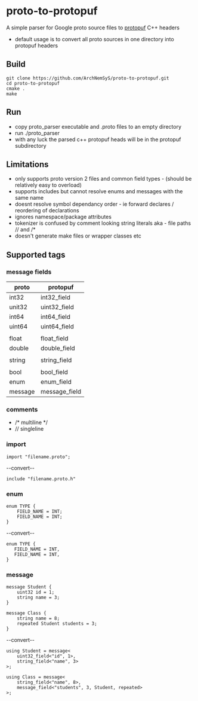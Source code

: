 # proto-to-protopuf
A simple parser for Google proto source files to [protopuf](https://github.com/PragmaTwice/protopuf) C++ headers 
- default usage is to convert all proto sources in one directory into protopuf headers

## Build
    git clone https://github.com/ArchNemSyS/proto-to-protopuf.git
    cd proto-to-protopuf
    cmake .
    make

## Run
- copy proto_parser executable and .proto files to an empty directory
- run ./proto_parser
- with any luck the parsed c++ protopuf heads will be in the protopuf subdirectory 


## Limitations
- only supports proto version 2 files and common field types - (should be relatively easy to overload)
- supports includes but cannot resolve enums and messages with the same name
- doesnt resolve symbol dependancy order - ie forward declares / reordering of declarations 
- ignores namespace/package attributes
- tokenizer is confused by comment looking string literals aka - file paths // and /*
- doesn't generate make files or wrapper classes etc

## Supported tags

### message fields
| proto  | protopuf |
| ------------- | ------------- |
|int32   | int32_field |
|unit32  | uint32_field |
|int64   | int64_field |
|uint64  | uint64_field |
| |
|float   | float_field |
|double  | double_field |
| |
|string  | string_field |
| |
|bool    | bool_field |
|enum |enum_field |
|message |message_field |


### comments
- /* multiline */
- // singleline
 

### import

    import "filename.proto";

--convert--

    include "filename.proto.h"

### enum

    enum TYPE {
        FIELD_NAME = INT;
        FIELD_NAME = INT;
    }

--convert--

    enum TYPE {
       FIELD_NAME = INT,
       FIELD_NAME = INT,
    }


### message
    message Student {
        uint32 id = 1;
        string name = 3;
    }

    message Class {
        string name = 8;
        repeated Student students = 3;
    }

--convert--

    using Student = message<
        uint32_field<"id", 1>, 
        string_field<"name", 3>
    >;
    
    using Class = message<
        string_field<"name", 8>, 
        message_field<"students", 3, Student, repeated>
    >;

